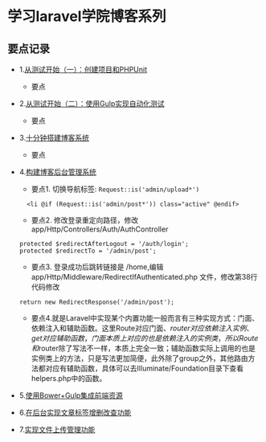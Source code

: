 # 学习laravel学院博客系列

## 要点记录

* 1.[从测试开始（一）：创建项目和PHPUnit](http://laravelacademy.org/post/2232.html)
  * 要点

* 2.[从测试开始（二）：使用Gulp实现自动化测试](http://laravelacademy.org/post/2249.html)
  * 要点

* 3.[十分钟搭建博客系统](http://laravelacademy.org/post/2265.html)
  * 要点

* 4.[构建博客后台管理系统](http://laravelacademy.org/post/2279.html)

  * 要点1. 切换导航标签: `Request::is('admin/upload*')`

  ```
    <li @if (Request::is('admin/post*')) class="active" @endif>
  ```

  * 要点2. 修改登录重定向路径，修改 app/Http/Controllers/Auth/AuthController

  ```
  protected $redirectAfterLogout = '/auth/login';
  protected $redirectTo = '/admin/post';
  ```

  * 要点3. 登录成功后跳转链接是 /home,编辑 app/Http/Middleware/RedirectIfAuthenticated.php 文件，修改第38行代码修改

  ```
  return new RedirectResponse('/admin/post');
  ```

  * 要点4.就是Laravel中实现某个内置功能一般而言有三种实现方式：门面、依赖注入和辅助函数。这里Route对应门面、$router对应依赖注入实例、get对应辅助函数，门面本质上对应的也是依赖注入的实例类，所以Route和$router除了写法不一样，本质上完全一致；辅助函数实际上调用的也是实例类上的方法，只是写法更加简便，此外除了group之外，其他路由方法都对应有辅助函数，具体可以去Illuminate/Foundation目录下查看helpers.php中的函数。

* 5.[使用Bower+Gulp集成前端资源](http://laravelacademy.org/post/2299.html)

* 6.[在后台实现文章标签增删改查功能](http://laravelacademy.org/post/2320.html)

* 7.[实现文件上传管理功能](http://laravelacademy.org/post/2333.html)